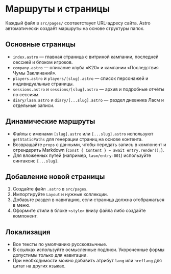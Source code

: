 # Маршруты и страницы

Каждый файл в `src/pages/` соответствует URL-адресу сайта. Astro автоматически создаёт маршруты на основе структуры папок.

## Основные страницы

- `index.astro` — главная страница с витриной кампании, последней сессией и блоком игроков.
- `company.astro` — описание клуба «К20» и кампании «Последствия Чумы Заклинаний».
- `players.astro` и `players/[slug].astro` — список персонажей и индивидуальные страницы.
- `sessions.astro` и `sessions/[slug].astro` — архив и подробные отчёты по сессиям.
- `diary/lasm.astro` и `diary/[...slug].astro` — раздел дневника Ласм и отдельные записи.

## Динамические маршруты

- Файлы с именами `[slug].astro` или `[...slug].astro` используют `getStaticPaths` для генерации страниц на основе контента.
- Возвращайте `props` с данными, чтобы передать запись в компонент и отрендерить Markdown (`const { Content } = await entry.render();`).
- Для вложенных путей (например, `lasm/entry-001`) используйте синтаксис `[...slug]`.

## Добавление новой страницы

1. Создайте файл `.astro` в `src/pages`.
2. Импортируйте `Layout` и нужные коллекции.
3. Добавьте раздел в навигацию, если страница должна отображаться в меню.
4. Оформите стили в блоке `<style>` внизу файла либо создайте компонент.

## Локализация

- Все тексты по умолчанию русскоязычные.
- В ссылках используйте осмысленные подписи. Укороченные формы допустимы только для навигации.
- При необходимости можно добавить атрибут `lang` или `hreflang` для цитат на других языках.
